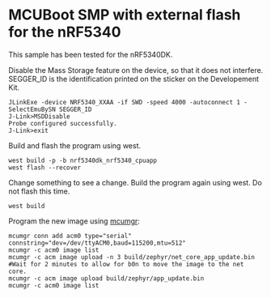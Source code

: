# MCUBoot SMP with external flash for the nRF5340
This sample has been tested for the nRF5340DK.

Disable the Mass Storage feature on the device, so that it does not interfere.
SEGGER_ID is the identification printed on the sticker on the Developement Kit.
```
JLinkExe -device NRF5340_XXAA -if SWD -speed 4000 -autoconnect 1 -SelectEmuBySN SEGGER_ID
J-Link>MSDDisable
Probe configured successfully.
J-Link>exit
```

Build and flash the program using west.
```
west build -p -b nrf5340dk_nrf5340_cpuapp
west flash --recover
```

Change something to see a change.
Build the program again using west. Do not flash this time.
```
west build
```


Program the new image using [mcumgr](https://developer.nordicsemi.com/nRF_Connect_SDK/doc/1.9.1/zephyr/guides/device_mgmt/mcumgr.html):
```
mcumgr conn add acm0 type="serial" connstring="dev=/dev/ttyACM0,baud=115200,mtu=512"
mcumgr -c acm0 image list
mcumgr -c acm image upload -n 3 build/zephyr/net_core_app_update.bin
#Wait for 2 minutes to allow for b0n to move the image to the net core.
mcumgr -c acm image upload build/zephyr/app_update.bin
mcumgr -c acm0 image list
```
